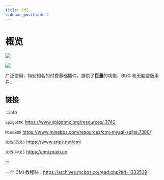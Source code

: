 ```yaml
---
title: CMI
sidebar_position: 2
---
```


# 概览

![](_images/1.jpg)

![](_images/2.png)

广泛使用，特别知名的付费基础插件，提供了**巨量**的功能，BUG 和无脑盗版用户。

## 链接

:::info

`SpigotMC` https://www.spigotmc.org/resources/.3742

`MineBBS` https://www.minebbs.com/resources/cmi-mysql-sqlite.7380/

`文档(英文)` https://www.zrips.net/cmi

`文档(中文)` https://cmi.pueh.cn

:::

一个 CMI 教程贴：https://archives.mcbbs.co/read.php?tid=1333539
